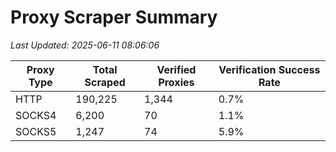 # Proxy Scraper Summary

_Last Updated: 2025-06-11 08:06:06_

| Proxy Type | Total Scraped | Verified Proxies | Verification Success Rate |
|------------|--------------|------------------|--------------------------|
| HTTP | 190,225 | 1,344 | 0.7% |
| SOCKS4 | 6,200 | 70 | 1.1% |
| SOCKS5 | 1,247 | 74 | 5.9% |
